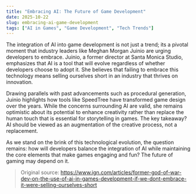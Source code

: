 ```yaml
---
title: "Embracing AI: The Future of Game Development"
date: 2025-10-22
slug: embracing-ai-game-development
tags: ["AI in Games", "Game Development", "Tech Trends"]
---
```


The integration of AI into game development is not just a trend; its a pivotal moment that industry leaders like Meghan Morgan Juinio are urging developers to embrace. Juinio, a former director at Santa Monica Studio, emphasizes that AI is a tool that will evolve regardless of whether developers choose to adopt it. She believes that failing to embrace this technology means selling ourselves short in an industry that thrives on innovation.

Drawing parallels with past advancements such as procedural generation, Juinio highlights how tools like SpeedTree have transformed game design over the years. While the concerns surrounding AI are valid, she remains optimistic about its potential to enhance creativity rather than replace the human touch that is essential for storytelling in games. The key takeaway? AI should be viewed as an augmentation of the creative process, not a replacement.

As we stand on the brink of this technological evolution, the question remains: how will developers balance the integration of AI while maintaining the core elements that make games engaging and fun? The future of gaming may depend on it.
> Original source: https://www.ign.com/articles/former-god-of-war-dev-on-the-use-of-ai-in-games-development-if-we-dont-embrace-it-were-selling-ourselves-short